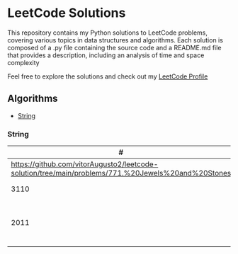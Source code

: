 # LeetCode Solutions

This repository contains my Python solutions to LeetCode problems, covering various topics in data structures and algorithms. Each solution is composed of a .py file 
containing the source code and a README.md file that provides a description, including an analysis of time and space complexity

Feel free to explore the solutions and check out my [LeetCode Profile](https://leetcode.com/u/vitorAugusto2/)

## Algorithms

* [String](https://github.com/vitorAugusto2/leetcode-solution/tree/main?tab=readme-ov-file#string)

### String

|  #   | Title                   | Difficulty    |
|------|-------------------------| ------------- |
| https://github.com/vitorAugusto2/leetcode-solution/tree/main/problems/771.%20Jewels%20and%20Stones
| 3110 | [Score of a String](https://github.com/vitorAugusto2/leetcode-solution/tree/main/problems/3110.%20Score%20of%20a%20String) | Easy          |
| 2011 | [Final Value of Varible After Performing Operations](https://github.com/vitorAugusto2/leetcode-solution/tree/main/problems/2011.%20Final%20Value%20of%20Varible%20After%20Performing%20Operations) | Easy |
